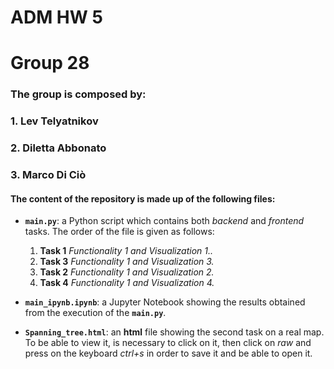 # ADM HW 5
# Group 28

### The group is composed by:
### 1. Lev Telyatnikov
### 2. Diletta Abbonato
### 3. Marco Di Ciò

#### The content of the repository is made up of the following files:

* **`main.py`**: a Python script which contains both *backend* and *frontend* tasks. The order of the file is given as follows:
  1. **Task 1** *Functionality 1 and Visualization 1..* 
  2. **Task 3** *Functionality 1 and Visualization 3.* 
  3. **Task 2** *Functionality 1 and Visualization 2.* 
  4. **Task 4** *Functionality 1 and Visualization 4.* 
  
* **`main_ipynb.ipynb`**: a Jupyter Notebook showing the results obtained from the execution of the **`main.py`**.

* **`Spanning_tree.html`**: an **html** file showing the second task on a real map. 
To be able to view it, is necessary to click on it, then click on *raw* and press on the keyboard *ctrl+s* in order to save it and be able to open it.
